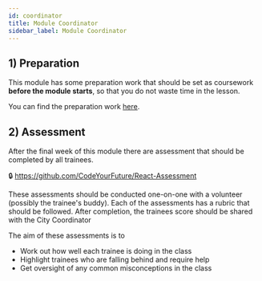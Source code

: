 ```yaml
---
id: coordinator
title: Module Coordinator
sidebar_label: Module Coordinator
---
```


## 1) Preparation

This module has some preparation work that should be set as coursework **before the module starts**, so that you do not waste time in the lesson.

You can find the preparation work [here](./prep).

## 2) Assessment 

After the final week of this module there are assessment that should be completed by all trainees.

🔒 https://github.com/CodeYourFuture/React-Assessment 

These assessments should be conducted one-on-one with a volunteer (possibly the trainee's buddy). Each of the assessments has a rubric that should be followed. After completion, the trainees score should be shared with the City Coordinator

The aim of these assessments is to

- Work out how well each trainee is doing in the class
- Highlight trainees who are falling behind and require help
- Get oversight of any common misconceptions in the class
